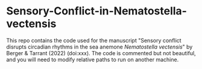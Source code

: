 # Sensory-Conflict-in-Nematostella-vectensis

This repo contains the code used for the manuscript "Sensory conflict disrupts circadian rhythms in the sea anemone
_Nematostella vectensis_" by Berger & Tarrant (2022) (doi:xxx). The code is commented but not beautiful, and you will need to modify relative paths to run on another machine.
